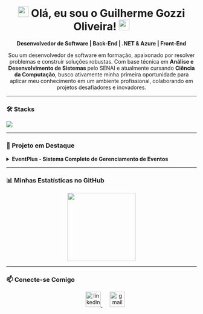<h1 align="center">
  <img src="https://media.giphy.com/media/hvRJCLFzcasrR4ia7z/giphy.gif" width="28"> 
  Olá, eu sou o Guilherme Gozzi Oliveira! 
  <img src="https://media.giphy.com/media/hvRJCLFzcasrR4ia7z/giphy.gif" width="28">
</h1>

<p align="center">
  <strong>Desenvolvedor de Software | Back-End | .NET & Azure | Front-End</strong>
</p>

<p align="center">
  Sou um desenvolvedor de software em formação, apaixonado por resolver problemas e construir soluções robustas. Com base técnica em <b>Análise e Desenvolvimento de Sistemas </b>  pelo SENAI e atualmente cursando <b> Ciência da Computação</b>, busco ativamente minha primeira oportunidade para aplicar meu conhecimento em um ambiente profissional, colaborando em projetos desafiadores e inovadores.
</p>

---

### 🛠️ Stacks

<p align="left">
  <a href="https://skillicons.dev">
    <img src="https://skillicons.dev/icons?i=cs,python,js,react,html,css,dotnet,azure,mysql,php,c,git&perline=6" />
  </a>
</p>

---

### 📌 Projeto em Destaque

<details>
<summary>
  <strong>EventPlus - Sistema Completo de Gerenciamento de Eventos</strong></summary>
  
  - **Descrição:** Projeto full-stack desenvolvido como trabalho acadêmico no SENAI. A solução conta com uma API RESTful para o back-end e uma interface interativa no front-end para gerenciar eventos, presenças e comentários em tempo real.
  - **Deploy:** O front-end está hospedado na **Vercel** e a API (back-end) no **Microsoft Azure**.
  
  ---
  
  #### **Front-End:**
  - **Tecnologias:** React.js, JavaScript, HTML5, CSS3.
  - **Features:**
    - Interface reativa e componentizada.
    - Gerenciamento de estado e consumo de APIs.
    - Roteamento de páginas com React Router e utilização de pacotes via NPM.

  #### **Back-End:**
  - **Tecnologias:** C#, .NET, ASP.NET, Entity Framework (ORM).
  - **Features:**
    - API RESTful com implementação de CRUD completo.
    - Autenticação e autorização segura com JSON Web Tokens (JWT) e RBAC.
    - Documentação de endpoints automatizada com Swagger.
  
  - **Link do Repositório:** [Clique aqui para ver o projeto](https://github.com/GuilhermeOliveira23/eventplus_deploy)
</details>

---

### 📊 Minhas Estatísticas no GitHub

<p align="center">
  <a href="https://github.com/GuilhermeOliveira23">
    <img height="180em" src="https://github-readme-stats.vercel.app/api/top-langs/?username=GuilhermeOliveira23&layout=compact&langs_count=7&theme=dracula"/>
  </a>
</p>

---

### 📫 Conecte-se Comigo

<p align="center">
  <a href="https://www.linkedin.com/in/guilherme-gozzi-56a610233/" target="_blank">
    <img src="https://cdn.jsdelivr.net/gh/devicons/devicon@latest/icons/linkedin/linkedin-original.svg" height="40" alt="linkedin logo" style="margin-left: 20px" />
  </a>
  <a href="mailto:olivergozzi@gmail.com" target="_blank">
    <img src="https://cdn.simpleicons.org/gmail/EA4335" height="40" alt="gmail logo" style="margin-left: 20px"/>
  </a>
</p>
